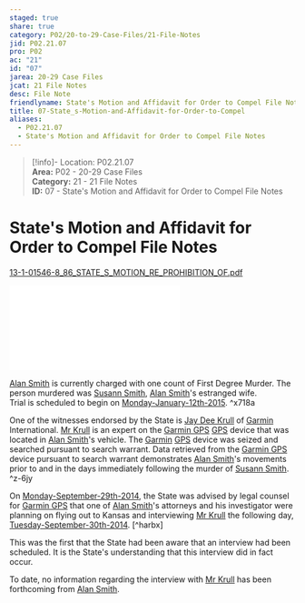 ```yaml
---  
staged: true  
share: true  
category: P02/20-to-29-Case-Files/21-File-Notes  
jid: P02.21.07  
pro: P02  
ac: "21"  
id: "07"  
jarea: 20-29 Case Files  
jcat: 21 File Notes  
desc: File Note  
friendlyname: State's Motion and Affidavit for Order to Compel File Notes  
title: 07-State_s-Motion-and-Affidavit-for-Order-to-Compel  
aliases:  
  - P02.21.07  
  - State's Motion and Affidavit for Order to Compel File Notes  
---  
```

  
>[!info]- Location: P02.21.07  
>**Area:** P02 - 20-29 Case Files  
>**Category:** 21 - 21 File Notes  
>**ID:** 07 - State's Motion and Affidavit for Order to Compel File Notes  
  
# State's Motion and Affidavit for Order to Compel File Notes  
  
[13-1-01546-8_86_STATE_S_MOTION_RE_PROHIBITION_OF.pdf](../../../Cases/P02-Case-of-Susann-Smith/20-to-29-Case-Files/22-PDFs/15_13-1-01546-8_86_STATE_S_MOTION_RE_PROHIBITION_OF.pdf)  
  
![](../../../Cases/P02-Case-of-Susann-Smith/20-to-29-Case-Files/22-PDFs/15_13-1-01546-8_86_STATE_S_MOTION_RE_PROHIBITION_OF.pdf)  
  
[Alan Smith](../../70-to-79-People/72-Suspects-and-People-of-Interest/02-Alan-Smith.md) is currently charged with one count of First Degree Murder. The person murdered was [Susann Smith](../../70-to-79-People/71-Victims/02-Susann-Smith.md), [Alan Smith](../../70-to-79-People/72-Suspects-and-People-of-Interest/02-Alan-Smith.md.md)'s estranged wife.    
Trial is scheduled to begin on [Monday-January-12th-2015](../../10-to-19-Case-Dates/13-Investigation-Dates/48-2015-01-12-Monday-January-12th-2015.md). ^x718a  
  
One of the witnesses endorsed by the State is [Jay Dee Krull](../../70-to-79-People/76-Experts/07-Mr-Krull.md) of [Garmin](../../60-to-69-Evidence/61-Digital/03-Garmin-GPS.md) International. [Mr Krull](../../70-to-79-People/76-Experts/07-Mr-Krull.md.md) is an expert on the [Garmin GPS](../../60-to-69-Evidence/61-Digital/03-Garmin-GPS.md.md) [GPS](../../60-to-69-Evidence/61-Digital/03-Garmin-GPS.md.md.md) device that was located in [Alan Smith](../../70-to-79-People/72-Suspects-and-People-of-Interest/02-Alan-Smith.md.md.md)'s vehicle. The [Garmin](../../60-to-69-Evidence/61-Digital/03-Garmin-GPS.md.md.md.md) [GPS](../../60-to-69-Evidence/61-Digital/03-Garmin-GPS.md.md.md) device was seized and searched pursuant to search warrant. Data retrieved from the [Garmin GPS](../../60-to-69-Evidence/61-Digital/03-Garmin-GPS.md.md.md.md.md.md) device pursuant to search warrant demonstrates [Alan Smith](../../70-to-79-People/72-Suspects-and-People-of-Interest/02-Alan-Smith.md.md.md.md)'s movements prior to and in the days immediately following the murder of [Susann Smith](../../70-to-79-People/71-Victims/02-Susann-Smith.md.md). ^z-6jy  
  
On [Monday-September-29th-2014](../../10-to-19-Case-Dates/13-Investigation-Dates/44-2014-09-29-Monday-September-29th-2014.md), the State was advised by legal counsel for [Garmin GPS](../../60-to-69-Evidence/61-Digital/03-Garmin-GPS.md.md.md.md.md.md) that one of [Alan Smith](../../70-to-79-People/72-Suspects-and-People-of-Interest/02-Alan-Smith.md.md.md.md.md)'s attorneys and his investigator were planning on flying out to Kansas and interviewing [Mr Krull](../../70-to-79-People/76-Experts/07-Mr-Krull.md.md.md) the following day, [Tuesday-September-30th-2014](../../10-to-19-Case-Dates/13-Investigation-Dates/45-2014-09-30-Tuesday-September-30th-2014.md). [^harbx]    
  
This was the first that the State had been aware that an interview had been scheduled. It is the State's understanding that this interview did in fact occur.  
  
To date, no information regarding the interview with [Mr Krull](../../70-to-79-People/76-Experts/07-Mr-Krull.md.md.md.md) has been forthcoming from [Alan Smith](../../70-to-79-People/72-Suspects-and-People-of-Interest/02-Alan-Smith.md.md.md.md.md.md).  
